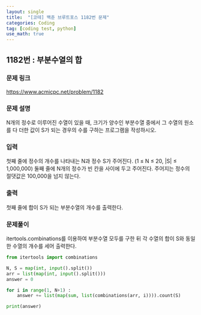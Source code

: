 ```yaml
---
layout: single
title:  "[코테] 백준 브루트포스 1182번 문제"
categories: Coding
tag: [coding test, python]
use_math: true
---
```


## 1182번 : 부분수열의 합
### 문제 링크
<https://www.acmicpc.net/problem/1182>

### 문제 설명
N개의 정수로 이루어진 수열이 있을 때, 크기가 양수인 부분수열 중에서 그 수열의 원소를 다 더한 값이 S가 되는 경우의 수를 구하는 프로그램을 작성하시오.

### 입력
첫째 줄에 정수의 개수를 나타내는 N과 정수 S가 주어진다. (1 ≤ N ≤ 20, |S| ≤ 1,000,000) 둘째 줄에 N개의 정수가 빈 칸을 사이에 두고 주어진다. 주어지는 정수의 절댓값은 100,000을 넘지 않는다.

### 출력
첫째 줄에 합이 S가 되는 부분수열의 개수를 출력한다.

### 문제풀이
itertools.combinations를 이용하여 부분수열 모두를 구한 뒤 각 수열의 합이 S와 동일한 수열의 개수를 세어 출력한다.


```python
from itertools import combinations

N, S = map(int, input().split())
arr = list(map(int, input().split()))
answer = 0

for i in range(1, N+1) :
    answer += list(map(sum, list(combinations(arr, i)))).count(S)

print(answer)
```

